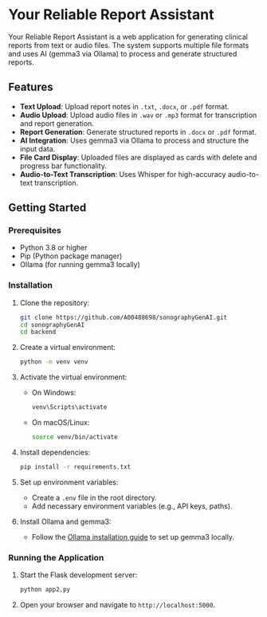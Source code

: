 # Your Reliable Report Assistant

Your Reliable Report Assistant is a web application for generating clinical reports from text or audio files. The system supports multiple file formats and uses AI (gemma3 via Ollama) to process and generate structured reports.

## Features

- **Text Upload**: Upload report notes in `.txt`, `.docx`, or `.pdf` format.
- **Audio Upload**: Upload audio files in `.wav` or `.mp3` format for transcription and report generation.
- **Report Generation**: Generate structured reports in `.docx` or `.pdf` format.
- **AI Integration**: Uses gemma3 via Ollama to process and structure the input data.
- **File Card Display**: Uploaded files are displayed as cards with delete and progress bar functionality.
- **Audio-to-Text Transcription**: Uses Whisper for high-accuracy audio-to-text transcription.


## Getting Started

### Prerequisites

- Python 3.8 or higher
- Pip (Python package manager)
- Ollama (for running gemma3 locally)

### Installation

1. Clone the repository:
   ```bash
   git clone https://github.com/A00488698/sonographyGenAI.git
   cd sonographyGenAI
   cd backend
   ```

2. Create a virtual environment:
   ```bash
   python -m venv venv
   ```

3. Activate the virtual environment:
   - On Windows:
     ```bash
     venv\Scripts\activate
     ```
   - On macOS/Linux:
     ```bash
     source venv/bin/activate
     ```

4. Install dependencies:
   ```bash
   pip install -r requirements.txt
   ```

5. Set up environment variables:
   - Create a `.env` file in the root directory.
   - Add necessary environment variables (e.g., API keys, paths).

6. Install Ollama and gemma3:
   - Follow the [Ollama installation guide](https://ollama.ai/docs) to set up gemma3 locally.

### Running the Application

1. Start the Flask development server:
   ```bash
   python app2.py
   ```

2. Open your browser and navigate to `http://localhost:5000`.